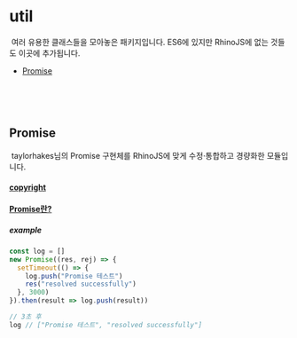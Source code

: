# util
&nbsp;여러 유용한 클래스들을 모아놓은 패키지입니다. ES6에 있지만 RhinoJS에 없는 것들도 이곳에 추가됩니다.

- [Promise](#promise)

&nbsp;

&nbsp;

## Promise
&nbsp;taylorhakes님의 Promise 구현체를 RhinoJS에 맞게 수정·통합하고 경량화한 모듈입니다.

#### [copyright](https://github.com/taylorhakes/promise-polyfill)
#### [Promise란?](https://developer.mozilla.org/ko/docs/Web/JavaScript/Reference/Global_Objects/Promise)

##### example
```javascript
const log = []
new Promise((res, rej) => {
  setTimeout(() => {
    log.push("Promise 테스트")
    res("resolved successfully")
  }, 3000)
}).then(result => log.push(result))

// 3초 후
log // ["Promise 테스트", "resolved successfully"]
```